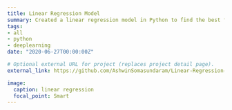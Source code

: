 ```yaml
---
title: Linear Regression Model
summary: Created a linear regression model in Python to find the best fit line that models the a given linear equation, given training data.
tags:
- all
- python
- deeplearning
date: "2020-06-27T00:00:00Z"

# Optional external URL for project (replaces project detail page).
external_link: https://github.com/AshwinSomasundaram/Linear-Regression-Model

image:
  caption: linear regression
  focal_point: Smart
---
```

